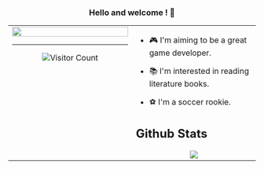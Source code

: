 


### <div align="center">Hello and welcome !  🚀</div>  
  
<table><tr><td valign="top" width="50%">
<div align="center">
<img src="https://rishavanand.github.io/static/images/greetings.gif" align="center" style="width: 100%" />

----
![Visitor Count](https://profile-counter.glitch.me/renbiao1024/count.svg)

</td><td valign="top" width="50%">


  
- 🎮 I'm aiming to be a great game developer.
  

- 📚 I'm interested in reading literature books.
  

- ⚽ I'm a soccer rookie.

</div>  



## Github Stats  

<div align="center">
  <img src="https://github-readme-stats.vercel.app/api?username=renbiao1024&show_icons=true&count_private=true&hide_border=true" align="center" />
